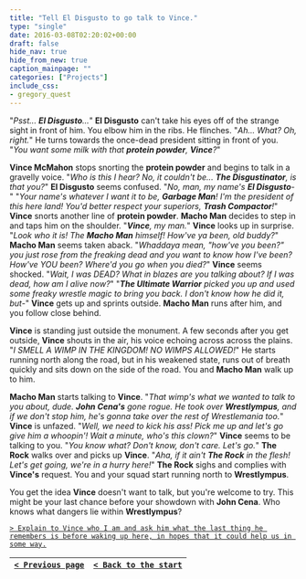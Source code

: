 ```yaml
---
title: "Tell El Disgusto to go talk to Vince."
type: "single"
date: 2016-03-08T02:20:02+00:00
draft: false
hide_nav: true
hide_from_new: true
caption_mainpage: ""
categories: ["Projects"]
include_css:
- gregory_quest
---
```


"*Psst... **El Disgusto**...*" **El Disgusto** can't take his eyes off of the strange sight in front of him. You elbow him in the ribs. He flinches. "*Ah... What? Oh, right.*" He turns towards the once-dead president sitting in front of you. "*You want some milk with that **protein powder**, **Vince**?*"

**Vince McMahon** stops snorting the **protein powder** and begins to talk in a gravelly voice. "*Who is this I hear? No, it couldn't be... **The Disgustinator**, is that you?*" **El Disgusto** seems confused. "*No, man, my name's **El Disgusto**-*" "*Your name's whatever I want it to be, **Garbage Man**! I'm the president of this here land! You'd better respect your superiors, **Trash Compactor**!*" **Vince** snorts another line of **protein powder**. **Macho Man** decides to step in and taps him on the shoulder. "***Vince**, my man.*" **Vince** looks up in surprise. "*Look who it is! The **Macho Man** himself! How've ya been, old buddy?*" **Macho Man** seems taken aback. "*Whaddaya mean, "how've you been?" you just rose from the freaking dead and you want to know how I've been? How've YOU been? Where'd you go when you died?*" **Vince** seems shocked. "*Wait, I was DEAD? What in blazes are you talking about? If I was dead, how am I alive now?*" "***The Ultimate Warrior** picked you up and used some freaky wrestle magic to bring you back. I don't know how he did it, but-*" **Vince** gets up and sprints outside. **Macho Man** runs after him, and you follow close behind.

**Vince** is standing just outside the monument. A few seconds after you get outside, **Vince** shouts in the air, his voice echoing across across the plains. "*I SMELL A WIMP IN THE KINGDOM! NO WIMPS ALLOWED!*" He starts running north along the road, but in his weakened state, runs out of breath quickly and sits down on the side of the road. You and **Macho Man** walk up to him.

**Macho Man** starts talking to **Vince**. "*That wimp's what we wanted to talk to you about, dude. **John Cena's** gone rogue. He took over **Wrestlympus**, and if we don't stop him, he's gonna take over the rest of Wrestlemania too.*" **Vince** is unfazed. "*Well, we need to kick his ass! Pick me up and let's go give him a whoopin'! Wait a minute, who's this clown?*" **Vince** seems to be talking to you. "*You know what? Don't know, don't care. Let's go.*" **The Rock** walks over and picks up **Vince**. "*Aha, if it ain't **The Rock** in the flesh! Let's get going, we're in a hurry here!*" **The Rock** sighs and complies with **Vince's** request. You and your squad start running north to **Wrestlympus**.

You get the idea **Vince** doesn't want to talk, but you're welcome to try. This might be your last chance before your showdown with **John Cena**. Who knows what dangers lie within **Wrestlympus**?

[``> Explain to Vince who I am and ask him what the last thing he remembers is before waking up here, in hopes that it could help us in some way.``](../28)

|[``< Previous page``](../26)|[``< Back to the start``](../)|
|---|---|